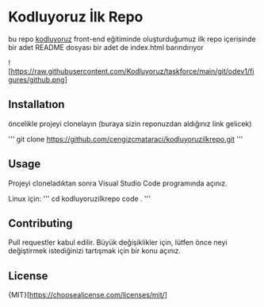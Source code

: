 # Kodluyoruz İlk Repo

bu repo [kodluyoruz](www.kodluyoruz.org) front-end eğitiminde oluşturduğumuz ilk repo içerisinde bir adet README dosyası bir adet de index.html barındırıyor 

! [https://raw.githubusercontent.com/Kodluyoruz/taskforce/main/git/odev1/figures/github.png]

## Installatıon

öncelikle projeyi clonelayın (buraya sizin reponuzdan aldığınız link gelicek)

'''
git clone https://github.com/cengizcmataraci/kodluyoruzilkrepo.git
'''

## Usage

Projeyi cloneladıktan sonra Visual Studio Code programında açınız.

Linux için:
'''
cd kodluyoruzilkrepo
code .
'''
## Contributing

Pull requestler kabul edilir. Büyük değişiklikler için, lütfen önce neyi değiştirmek istediğinizi tartışmak için bir konu açınız.

## License

{MIT}[https://choosealicense.com/licenses/mit/]

## 
